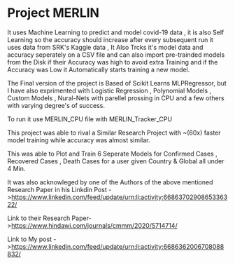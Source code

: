 # Project MERLIN

It uses  Machine Learning  to predict and model covid-19 data , it is also Self Learning so the accuracy should increase after every subsequent run it uses data from SRK's Kaggle data , It Also Trcks it's model data and accuracy seperately on a CSV file and can also import pre-trainded models from the Disk if their Accuracy was high to avoid extra Training and if the Accuracy was Low it Automatically starts training a new model.

The Final version of the project is Based of Scikit Learns MLPRegressor, but I have also exprimented with Logistic Regression , Polynomial Models , Custom Models , Nural-Nets with parellel prossing in CPU and a few others with varying degree's of success.

To run it use MERLIN_CPU file with MERLIN_Tracker_CPU 

This project was able to rival a Similar Research Project with ~(60x) faster model training while accuracy was almost similar.

This was able to Plot and Train 6 Seperate Models for Confirmed Cases , Recovered Cases , Death Cases for a user given Country & Global all under 4 Min.

It was also acknowleged by one of the Authors of the above mentioned Research Paper in his Linkdin Post ->https://www.linkedin.com/feed/update/urn:li:activity:6686370290865336322/

Link to their Research Paper->https://www.hindawi.com/journals/cmmm/2020/5714714/

Link to My post ->https://www.linkedin.com/feed/update/urn:li:activity:6686362006708088832/
